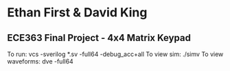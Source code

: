 # Ethan First & David King 
## ECE363 Final Project - 4x4 Matrix Keypad

To run: vcs -sverilog *.sv -full64 -debug_acc+all
To view sim: ./simv
To view waveforms: dve -full64
